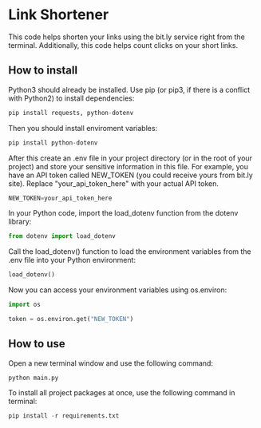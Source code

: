 # Link Shortener

This code helps shorten your links using the bit.ly service right from the terminal. Additionally, this code helps count clicks on your short links.
## How to install

Python3 should already be installed. Use pip (or pip3, if there is a conflict with Python2) to install dependencies:
```python 
pip install requests, python-dotenv
```

Then you should install enviroment variables:

```python
pip install python-dotenv
```

After this create an .env file in your project directory (or in the root of your project) and store your sensitive information in this file. For example, you have an API token called NEW_TOKEN (you could receive yours from bit.ly site). Replace "your_api_token_here" with your actual API token.
```python 
NEW_TOKEN=your_api_token_here
```

In your Python code, import the load_dotenv function from the dotenv library:
```python 
from dotenv import load_dotenv
```

Call the load_dotenv() function to load the environment variables from the .env file into your Python environment:

```python
load_dotenv()
```
Now you can access your environment variables using os.environ:
```python
import os

token = os.environ.get("NEW_TOKEN")
```

## How to use

Open a new terminal window and use the following command:

```python main.py```

To install all project packages at once, use the following command in terminal:

```python
pip install -r requirements.txt
```
